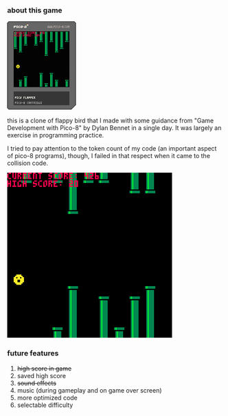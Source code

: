 ### about this game

![game cart](pico-flapper.p8.png)

this is a clone of flappy bird that I made with some guidance from "Game Development with Pico-8" by Dylan Bennet in a single day.  It was largely an exercise in programming practice.

I tried to pay attention to the token count of my code (an important aspect of pico-8 programs), though, I failed in that respect when it came to the collision code.

![game play gif](pico-flapper_3.gif)

### future features
1. ~~high score in game~~
2. saved high score
3. ~~sound effects~~
4. music (during gameplay and on game over screen)
5. more optimized code
6. selectable difficulty

